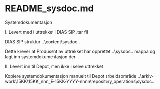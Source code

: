 # README_sysdoc.md

Systemdokumentasjon

I. Levert med i uttrekket i DIAS SIP .tar fil

DIAS SIP struktur
..\content\sysdoc\..

Dette krever at Produsent av uttrekket har opprettet ..\sysdoc\.. mappa
og lagt inn systemdokumentasjon der.

II. Levert inn til Depot, men ikke i selve uttrekket

Kopiere systemdokumentasjon manuelt til Depot arbeidsområde
..\arkiv-work\15KK\15KK_nnn_E-15KK-YYYY-nnnn\repository_operations\sysdoc\..
